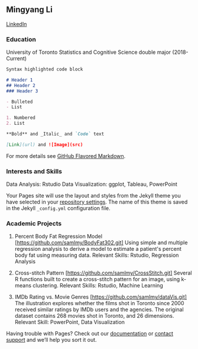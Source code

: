 ## Mingyang Li
[LinkedIn](https://github.com/samlmy/DigitalCV/edit/main/README.md)

### Education
University of Toronto Statistics and Cognitive Science double major (2018-Current)

```markdown
Syntax highlighted code block

# Header 1
## Header 2
### Header 3

- Bulleted
- List

1. Numbered
2. List

**Bold** and _Italic_ and `Code` text

[Link](url) and ![Image](src)
```

For more details see [GitHub Flavored Markdown](https://guides.github.com/features/mastering-markdown/).

### Interests and Skills
Data Analysis: Rstudio
Data Visualization: ggplot, Tableau, PowerPoint

Your Pages site will use the layout and styles from the Jekyll theme you have selected in your [repository settings](https://github.com/samlmy/DigitalCV/settings). The name of this theme is saved in the Jekyll `_config.yml` configuration file.

### Academic Projects
1. Percent Body Fat Regression Model [https://github.com/samlmy/BodyFat302.git]
Using simple and multiple regression analysis to derive a model to estimate a patient's percent body fat using measuring data.
Relevant Skills: Rstudio, Regression Analysis

2. Cross-stitch Pattern [https://github.com/samlmy/CrossStitch.git]
Several R functions built to create a cross-stitch pattern for an image, using k-means clustering.
Relevant Skills: Rstudio, Machine Learning

3. IMDb Rating vs. Movie Genres [https://github.com/samlmy/dataVis.git]
The illustration explores whether the films shot in Toronto since 2000 received similar ratings by IMDb users and the agencies. The original dataset contains 268 movies shot in Toronto, and 26 dimensions.
Relevant Skill: PowerPoint, Data Visualization

Having trouble with Pages? Check out our [documentation](https://docs.github.com/categories/github-pages-basics/) or [contact support](https://support.github.com/contact) and we’ll help you sort it out.
